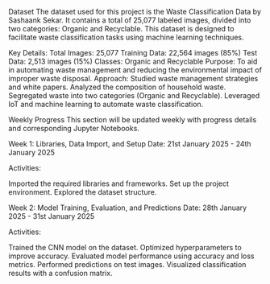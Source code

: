 Dataset
The dataset used for this project is the Waste Classification Data by Sashaank Sekar. It contains a total of 25,077 labeled images, divided into two categories: Organic and Recyclable. This dataset is designed to facilitate waste classification tasks using machine learning techniques.

Key Details:
Total Images: 25,077
Training Data: 22,564 images (85%)
Test Data: 2,513 images (15%)
Classes: Organic and Recyclable
Purpose: To aid in automating waste management and reducing the environmental impact of improper waste disposal.
Approach:
Studied waste management strategies and white papers.
Analyzed the composition of household waste.
Segregated waste into two categories (Organic and Recyclable).
Leveraged IoT and machine learning to automate waste classification.

Weekly Progress
This section will be updated weekly with progress details and corresponding Jupyter Notebooks.

Week 1: Libraries, Data Import, and Setup
Date: 21st January 2025 - 24th January 2025

Activities:

Imported the required libraries and frameworks.
Set up the project environment.
Explored the dataset structure.

Week 2: Model Training, Evaluation, and Predictions
Date: 28th January 2025 - 31st January 2025

Activities:

Trained the CNN model on the dataset.
Optimized hyperparameters to improve accuracy.
Evaluated model performance using accuracy and loss metrics.
Performed predictions on test images.
Visualized classification results with a confusion matrix.
